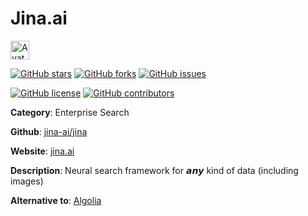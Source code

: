 
# Jina.ai 

<a href="https://jina.ai/"><img src="https://icons.duckduckgo.com/ip3/jina.ai.ico" alt="Avatar" width="30" height="30" /></a>

[![GitHub stars](https://img.shields.io/github/stars/jina-ai/jina.svg?style=social&label=Star&maxAge=2592000)](https://GitHub.com/jina-ai/jina/stargazers/) [![GitHub forks](https://img.shields.io/github/forks/jina-ai/jina.svg?style=social&label=Fork&maxAge=2592000)](https://GitHub.com/jina-ai/jina/network/) [![GitHub issues](https://img.shields.io/github/issues/jina-ai/jina.svg)](https://GitHub.com/Njina-ai/jina/issues/)

[![GitHub license](https://img.shields.io/github/license/jina-ai/jina.svg)](https://github.com/jina-ai/jina/blob/master/LICENSE) [![GitHub contributors](https://img.shields.io/github/contributors/jina-ai/jina.svg)](https://GitHub.com/jina-ai/jina/graphs/contributors/) 

**Category**: Enterprise Search

**Github**: [jina-ai/jina](https://github.com/jina-ai/jina)

**Website**: [jina.ai](https://jina.ai/)

**Description**:
Neural search framework for 𝙖𝙣𝙮 kind of data (including images)

**Alternative to**: [Algolia](https://www.algolia.com/)
